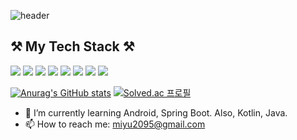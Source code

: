 ![header](https://capsule-render.vercel.app/api?type=Waving&color=auto&height=300&section=header&text=Thirdsense3&fontSize=90&animation=fadeIn)


## ⚒️ My Tech Stack ⚒️

<img src="https://img.shields.io/badge/C++-00599C?style=flat-square&logo=C%2B%2B&logoColor=yellow"/></a>
<img src="https://img.shields.io/badge/C-A8B9CC?style=flat-square&logo=C&logoColor=black"/></a>
<img src="https://img.shields.io/badge/Java-007396?style=flat-square&logo=java&logoColor=black&color=yellow"/></a>
<img src="https://img.shields.io/badge/Kotlin-0095D5?style=flat-square&logo=Kotlin&logoColor=blueviolet&color=black"/></a>
<img src="https://img.shields.io/badge/MySQL-4479A1?style=flat-square&logo=MySQL&logoColor=blue&color=white"/></a>
<img src="https://img.shields.io/badge/Android-3DDC84?style=flat-square&logo=Android&logoColor=black&color=brightgreen"/></a>
<img src="https://img.shields.io/badge/Spring-6DB33F?style=flat-square&logo=Spring&logoColor=white&color=green"/></a>
<img src="https://img.shields.io/badge/Python-3766AB?style=flat-square&logo=Python&logoColor=white"/></a>



[![Anurag's GitHub stats](https://github-readme-stats.vercel.app/api?username=Thirdsense3)](https://github.com/anuraghazra/github-readme-stats)
[![Solved.ac 프로필](http://mazassumnida.wtf/api/v2/generate_badge?boj=myu1231)](https://solved.ac/myu1231)


- 🌱 I’m currently learning Android, Spring Boot. Also, Kotlin, Java.
- 📫 How to reach me: miyu2095@gmail.com

<!--
**Thirdsense3/Thirdsense3** is a ✨ _special_ ✨ repository because its `README.md` (this file) appears on your GitHub profile.

Here are some ideas to get you started:

- 🔭 I’m currently working on ...
- 🌱 I’m currently learning ...
- 👯 I’m looking to collaborate on ...
- 🤔 I’m looking for help with ...
- 💬 Ask me about ...
- 📫 How to reach me: ...
- 😄 Pronouns: ...
- ⚡ Fun fact: ...
-->
